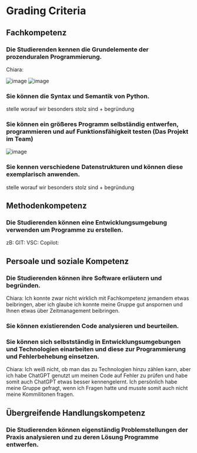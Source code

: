 # Grading Criteria

## Fachkompetenz

### Die Studierenden kennen die Grundelemente der prozenduralen Programmierung.
Chiara: 

![image](https://github.com/QuantumVortex1/Street-Simulation/assets/152853785/dc919607-4829-4770-b1a5-6c60b769b4f9)
![image](https://github.com/QuantumVortex1/Street-Simulation/assets/152853785/2f8e2d4e-d413-4ad0-9de2-55f36d1e4a28)

### Sie können die Syntax und Semantik von Python.
stelle worauf wir besonders stolz sind + begründung

### Sie können ein größeres Programm selbständig entwerfen, programmieren und auf Funktionsfähigkeit testen (Das Projekt im Team)
![image](https://github.com/QuantumVortex1/Street-Simulation/assets/152853785/6f6a1da4-7ac7-44b5-89ad-1172f7096345)

### Sie kennen verschiedene Datenstrukturen und können diese exemplarisch anwenden.
stelle worauf wir besonders stolz sind + begründung


## Methodenkompetenz

### Die Studierenden können eine Entwicklungsumgebung verwenden um Programme zu erstellen.
zB:
GIT:
VSC:
Copilot:


## Persoale und soziale Kompetenz

### Die Studierenden können ihre Software erläutern und begründen.
Chiara: Ich konnte zwar nicht wirklich mit Fachkompetenz jemandem etwas beibringen, aber ich glaube ich konnte meine Gruppe gut anspornen und Ihnen etwas über Zeitmanagement beibringen.

### Sie können existierenden Code analysieren und beurteilen.

### Sie können sich selbstständig in Entwicklungsumgebungen und Technologien einarbeiten und diese zur Programmierung und Fehlerbehebung einsetzen.
Chiara: Ich weiß nicht, ob man das zu Technologien hinzu zählen kann, aber ich habe ChatGPT genutzt um meinen Code auf Fehler zu prüfen und habe somit auch ChatGPT etwas besser kennengelernt. Ich persönlich habe meine Gruppe gefragt, wenn ich Fragen hatte und musste somit auch nicht meine Kommilitonen fragen.


## Übergreifende Handlungskompetenz

### Die Studierenden können eigenständig Problemstellungen der Praxis analysieren und zu deren Lösung Programme entwerfen.
